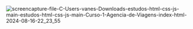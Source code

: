 ![screencapture-file-C-Users-vanes-Downloads-estudos-html-css-js-main-estudos-html-css-js-main-Curso-1-Agencia-de-Viagens-index-html-2024-08-16-22_23_55](https://github.com/user-attachments/assets/edd80aca-5f6a-45ca-9973-f67fb463f8ab)
